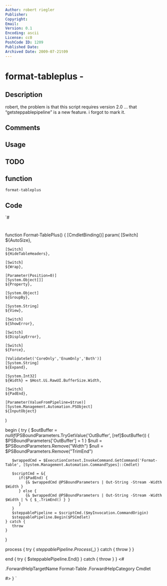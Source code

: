 ```yaml
---
Author: robert riegler
Publisher: 
Copyright: 
Email: 
Version: 0.1
Encoding: ascii
License: cc0
PoshCode ID: 1209
Published Date: 
Archived Date: 2009-07-21t09
---
```


# format-tableplus - 

## Description

robert,  the problem is that this script requires version 2.0 … that “getsteppablepipeline” is a new feature. i forgot to mark it.

## Comments



## Usage



## TODO



## function

`format-tableplus`

## Code

`#
 #
 function Format-TablePlus() {
 [CmdletBinding()]
 param(
    [Switch]
    ${AutoSize},
 
    [Switch]
    ${HideTableHeaders},
 
    [Switch]
    ${Wrap},
 
    [Parameter(Position=0)]
    [System.Object[]]
    ${Property},
 
    [System.Object]
    ${GroupBy},
 
    [System.String]
    ${View},
 
    [Switch]
    ${ShowError},
 
    [Switch]
    ${DisplayError},
 
    [Switch]
    ${Force},
 
    [ValidateSet('CoreOnly','EnumOnly','Both')]
    [System.String]
    ${Expand},
 
    [System.Int32]
    ${Width} = $Host.Ui.RawUI.BufferSize.Width,
 
    [Switch]
    ${PadEnd},
 
    [Parameter(ValueFromPipeline=$true)]
    [System.Management.Automation.PSObject]
    ${InputObject}
 )
 
 begin
 {
    try {
       $outBuffer = $null
       if ($PSBoundParameters.TryGetValue('OutBuffer', [ref]$outBuffer))
       {
          $PSBoundParameters['OutBuffer'] = 1
       }
       $null = $PSBoundParameters.Remove("Width")
       $null = $PSBoundParameters.Remove("TrimEnd")
       
       $wrappedCmd = $ExecutionContext.InvokeCommand.GetCommand('Format-Table', [System.Management.Automation.CommandTypes]::Cmdlet)
       
       $scriptCmd = &{ 
          if($PadEnd) {
             {& $wrappedCmd @PSBoundParameters | Out-String -Stream -Width $Width }
          } else {
             {& $wrappedCmd @PSBoundParameters | Out-String -Stream -Width $Width | % { $_.TrimEnd() } }
          }
       }
       $steppablePipeline = $scriptCmd.($myInvocation.CommandOrigin)
       $steppablePipeline.Begin($PSCmdlet) 
    } catch {
       throw
    }
 }
 
 process
 {
    try {
       $steppablePipeline.Process($_)
    } catch {
       throw
    }
 }
 
 end
 {
    try {
       $steppablePipeline.End()
    } catch {
       throw
    }
 }
 <#
 
 .ForwardHelpTargetName Format-Table
 .ForwardHelpCategory Cmdlet
 
 #>
 }
`

